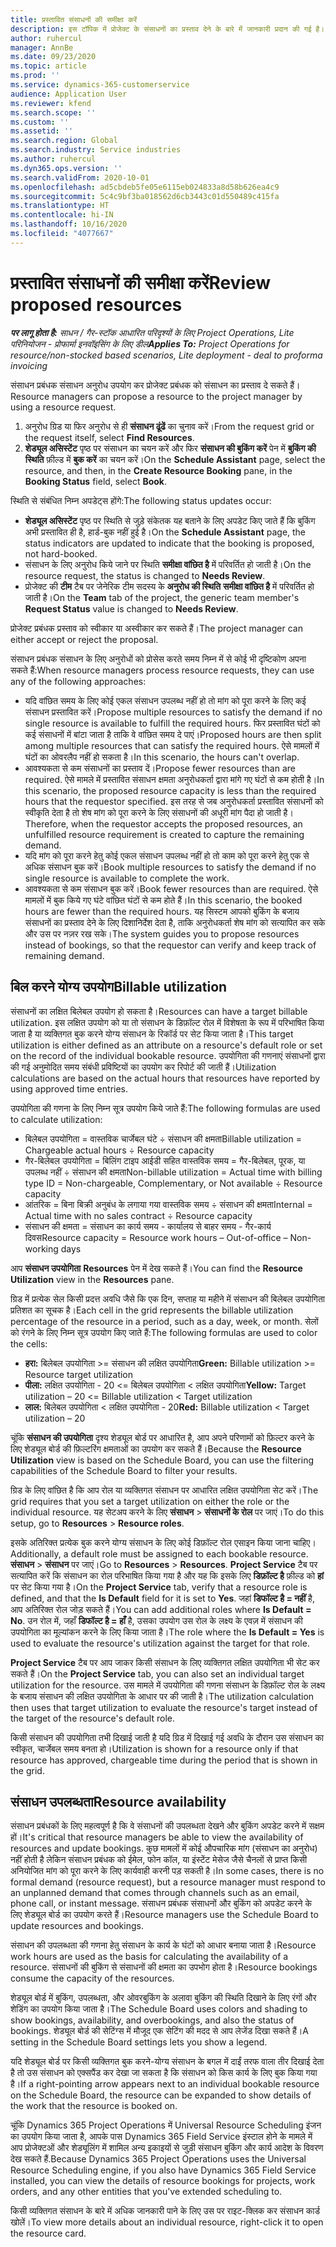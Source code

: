```yaml
---
title: प्रस्तावित संसाधनों की समीक्षा करें
description: इस टॉपिक में प्रोजेक्ट के संसाधनों का प्रस्ताव देने के बारे में जानकारी प्रदान की गई है।
author: ruhercul
manager: AnnBe
ms.date: 09/23/2020
ms.topic: article
ms.prod: ''
ms.service: dynamics-365-customerservice
audience: Application User
ms.reviewer: kfend
ms.search.scope: ''
ms.custom: ''
ms.assetid: ''
ms.search.region: Global
ms.search.industry: Service industries
ms.author: ruhercul
ms.dyn365.ops.version: ''
ms.search.validFrom: 2020-10-01
ms.openlocfilehash: ad5cbdeb5fe05e6115eb024833a8d58b626ea4c9
ms.sourcegitcommit: 5c4c9bf3ba018562d6cb3443c01d550489c415fa
ms.translationtype: HT
ms.contentlocale: hi-IN
ms.lasthandoff: 10/16/2020
ms.locfileid: "4077667"
---
```

# <a name="review-proposed-resources"></a><span data-ttu-id="85412-103">प्रस्तावित संसाधनों की समीक्षा करें</span><span class="sxs-lookup"><span data-stu-id="85412-103">Review proposed resources</span></span>

<span data-ttu-id="85412-104">_**पर लागू होता है:** साधन / गैर-स्टॉक आधारित परिदृश्यों के लिए Project Operations, Lite परिनियोजन - प्रोफार्मा इनवॉइसिंग के लिए डील_</span><span class="sxs-lookup"><span data-stu-id="85412-104">_**Applies To:** Project Operations for resource/non-stocked based scenarios, Lite deployment - deal to proforma invoicing_</span></span>

<span data-ttu-id="85412-105">संसाधन प्रबंधक संसाधन अनुरोध उपयोग कर प्रोजेक्ट प्रबंधक को संसाधन का प्रस्ताव दे सकते हैं।</span><span class="sxs-lookup"><span data-stu-id="85412-105">Resource managers can propose a resource to the project manager by using a resource request.</span></span>

1. <span data-ttu-id="85412-106">अनुरोध ग्रिड या फिर अनुरोध से ही **संसाधन ढूंढें** का चुनाव करें।</span><span class="sxs-lookup"><span data-stu-id="85412-106">From the request grid or the request itself, select **Find Resources**.</span></span>
2. <span data-ttu-id="85412-107">**शेड्यूल असिस्टेंट** पृष्ठ पर संसाधन का चयन करें और फिर **संसाधन की बुकिंग करें** पेन में **बुकिंग की स्थिति** फ़ील्ड में **बुक करें** का चयन करें।</span><span class="sxs-lookup"><span data-stu-id="85412-107">On the **Schedule Assistant** page, select the resource, and then, in the **Create Resource Booking** pane, in the **Booking Status** field, select **Book**.</span></span>

<span data-ttu-id="85412-108">स्थिति से संबंधित निम्न अपडेट्स होंगे:</span><span class="sxs-lookup"><span data-stu-id="85412-108">The following status updates occur:</span></span>

- <span data-ttu-id="85412-109">**शेड्यूल असिस्टेंट** पृष्ठ पर स्थिति से जुड़े संकेतक यह बताने के लिए अपडेट किए जाते हैं कि बुकिंग अभी प्रस्तावित ही है, हार्ड-बुक नहीं हुई है।</span><span class="sxs-lookup"><span data-stu-id="85412-109">On the **Schedule Assistant** page, the status indicators are updated to indicate that the booking is proposed, not hard-booked.</span></span>
- <span data-ttu-id="85412-110">संसाधन के लिए अनुरोध किये जाने पर स्थिति **समीक्षा वांछित है** में परिवर्तित हो जाती है।</span><span class="sxs-lookup"><span data-stu-id="85412-110">On the resource request, the status is changed to **Needs Review**.</span></span>
- <span data-ttu-id="85412-111">प्रोजेक्ट की **टीम** टैब पर जेनेरिक टीम सदस्य के **अनुरोध की स्थिति** **समीक्षा वांछित है** में परिवर्तित हो जाती है।</span><span class="sxs-lookup"><span data-stu-id="85412-111">On the **Team** tab of the project, the generic team member's **Request Status** value is changed to **Needs Review**.</span></span>

<span data-ttu-id="85412-112">प्रोजेक्ट प्रबंधक प्रस्ताव को स्वीकार या अस्वीकार कर सकते हैं।</span><span class="sxs-lookup"><span data-stu-id="85412-112">The project manager can either accept or reject the proposal.</span></span>

<span data-ttu-id="85412-113">संसाधन प्रबंधक संसाधन के लिए अनुरोधों को प्रोसेस करते समय निम्न में से कोई भी दृष्टिकोण अपना सकते हैं:</span><span class="sxs-lookup"><span data-stu-id="85412-113">When resource managers process resource requests, they can use any of the following approaches:</span></span>

- <span data-ttu-id="85412-114">यदि वांछित समय के लिए कोई एकल संसाधन उपलब्ध नहीं हो तो मांग को पूरा करने के लिए कई संसाधन प्रस्तावित करें।</span><span class="sxs-lookup"><span data-stu-id="85412-114">Propose multiple resources to satisfy the demand if no single resource is available to fulfill the required hours.</span></span> <span data-ttu-id="85412-115">फिर प्रस्तावित घंटों को कई संसाधनों में बांटा जाता है ताकि वे वांछित समय दे पाएं।</span><span class="sxs-lookup"><span data-stu-id="85412-115">Proposed hours are then split among multiple resources that can satisfy the required hours.</span></span> <span data-ttu-id="85412-116">ऐसे मामलों में घंटों का ओवरलैप नहीं हो सकता है।</span><span class="sxs-lookup"><span data-stu-id="85412-116">In this scenario, the hours can't overlap.</span></span>
- <span data-ttu-id="85412-117">आवश्यकता से कम संसाधनों का प्रस्ताव दें।</span><span class="sxs-lookup"><span data-stu-id="85412-117">Propose fewer resources than are required.</span></span> <span data-ttu-id="85412-118">ऐसे मामले में प्रस्तावित संसाधन क्षमता अनुरोधकर्ता द्वारा मांगे गए घंटों से कम होती है।</span><span class="sxs-lookup"><span data-stu-id="85412-118">In this scenario, the proposed resource capacity is less than the required hours that the requestor specified.</span></span> <span data-ttu-id="85412-119">इस तरह से जब अनुरोधकर्ता प्रस्तावित संसाधनों को स्वीकृति देता है तो शेष मांग को पूरा करने के लिए संसाधनों की अधूरी मांग पैदा हो जाती है।</span><span class="sxs-lookup"><span data-stu-id="85412-119">Therefore, when the requestor accepts the proposed resources, an unfulfilled resource requirement is created to capture the remaining demand.</span></span>
- <span data-ttu-id="85412-120">यदि मांग को पूरा करने हेतु कोई एकल संसाधन उपलब्ध नहीं हो तो काम को पूरा करने हेतु एक से अधिक संसाधन बुक करें।</span><span class="sxs-lookup"><span data-stu-id="85412-120">Book multiple resources to satisfy the demand if no single resource is available to complete the work.</span></span>
- <span data-ttu-id="85412-121">आवश्यकता से कम संसाधन बुक करें।</span><span class="sxs-lookup"><span data-stu-id="85412-121">Book fewer resources than are required.</span></span> <span data-ttu-id="85412-122">ऐसे मामलों में बुक किये गए घंटे वांछित घंटों से कम होते हैं।</span><span class="sxs-lookup"><span data-stu-id="85412-122">In this scenario, the booked hours are fewer than the required hours.</span></span> <span data-ttu-id="85412-123">यह सिस्टम आपको बुकिंग के बजाय संसाधनों का प्रस्ताव देने के लिए दिशानिर्देश देता है, ताकि अनुरोधकर्ता शेष मांग को सत्यापित कर सके और उस पर नज़र रख सके।</span><span class="sxs-lookup"><span data-stu-id="85412-123">The system guides you to propose resources instead of bookings, so that the requestor can verify and keep track of remaining demand.</span></span>

## <a name="billable-utilization"></a><span data-ttu-id="85412-124">बिल करने योग्य उपयोग</span><span class="sxs-lookup"><span data-stu-id="85412-124">Billable utilization</span></span>

<span data-ttu-id="85412-125">संसाधनों का लक्षित बिलेबल उपयोग हो सकता है।</span><span class="sxs-lookup"><span data-stu-id="85412-125">Resources can have a target billable utilization.</span></span> <span data-ttu-id="85412-126">इस लक्षित उपयोग को या तो संसाधन के डिफ़ॉल्ट रोल में विशेषता के रूप में परिभाषित किया जाता है या व्यक्तिगत बुक करने योग्य संसाधन के रिकॉर्ड पर सेट किया जाता है।</span><span class="sxs-lookup"><span data-stu-id="85412-126">This target utilization is either defined as an attribute on a resource's default role or set on the record of the individual bookable resource.</span></span> <span data-ttu-id="85412-127">उपयोगिता की गणनाएं संसाधनों द्वारा की गई अनुमोदित समय संबंधी प्रविष्टियों का उपयोग कर रिपोर्ट की जाती हैं।</span><span class="sxs-lookup"><span data-stu-id="85412-127">Utilization calculations are based on the actual hours that resources have reported by using approved time entries.</span></span>

<span data-ttu-id="85412-128">उपयोगिता की गणना के लिए निम्न सूत्र उपयोग किये जाते हैं:</span><span class="sxs-lookup"><span data-stu-id="85412-128">The following formulas are used to calculate utilization:</span></span>

- <span data-ttu-id="85412-129">बिलेबल उपयोगिता = वास्तविक चार्जेबल घंटे ÷ संसाधन की क्षमता</span><span class="sxs-lookup"><span data-stu-id="85412-129">Billable utilization = Chargeable actual hours ÷ Resource capacity</span></span>
- <span data-ttu-id="85412-130">गैर-बिलेबल उपयोगिता = बिलिंग टाइप आईडी सहित वास्तविक समय = गैर-बिलेबल, पूरक, या उपलब्ध नहीं ÷ संसाधन की क्षमता</span><span class="sxs-lookup"><span data-stu-id="85412-130">Non-billable utilization = Actual time with billing type ID = Non-chargeable, Complementary, or Not available ÷ Resource capacity</span></span>
- <span data-ttu-id="85412-131">आंतरिक = बिना बिक्री अनुबंध के लगाया गया वास्तविक समय ÷ संसाधन की क्षमता</span><span class="sxs-lookup"><span data-stu-id="85412-131">Internal = Actual time with no sales contract ÷ Resource capacity</span></span>
- <span data-ttu-id="85412-132">संसाधन की क्षमता = संसाधन का कार्य समय - कार्यालय से बाहर समय - गैर-कार्य दिवस</span><span class="sxs-lookup"><span data-stu-id="85412-132">Resource capacity = Resource work hours – Out-of-office – Non-working days</span></span>

<span data-ttu-id="85412-133">आप **संसाधन उपयोगिता** **Resources** पेन में देख सकते हैं।</span><span class="sxs-lookup"><span data-stu-id="85412-133">You can find the **Resource Utilization** view in the **Resources** pane.</span></span>

<span data-ttu-id="85412-134">ग्रिड में प्रत्येक सेल किसी प्रदत्त अवधि जैसे कि एक दिन, सप्ताह या महीने में संसाधन की बिलेबल उपयोगिता प्रतिशत का सूचक है।</span><span class="sxs-lookup"><span data-stu-id="85412-134">Each cell in the grid represents the billable utilization percentage of the resource in a period, such as a day, week, or month.</span></span> <span data-ttu-id="85412-135">सेलों को रंगने के लिए निम्न सूत्र उपयोग किए जाते हैं:</span><span class="sxs-lookup"><span data-stu-id="85412-135">The following formulas are used to color the cells:</span></span>

- <span data-ttu-id="85412-136">**हरा:** बिलेबल उपयोगिता \>= संसाधन की लक्षित उपयोगिता</span><span class="sxs-lookup"><span data-stu-id="85412-136">**Green:** Billable utilization \>= Resource target utilization</span></span>
- <span data-ttu-id="85412-137">**पीला:** लक्षित उपयोगिता - 20 \<= बिलेबल उपयोगिता \< लक्षित उपयोगिता</span><span class="sxs-lookup"><span data-stu-id="85412-137">**Yellow:** Target utilization – 20 \<= Billable utilization \< Target utilization</span></span>
- <span data-ttu-id="85412-138">**लाल:** बिलेबल उपयोगिता \< लक्षित उपयोगिता - 20</span><span class="sxs-lookup"><span data-stu-id="85412-138">**Red:** Billable utilization \< Target utilization – 20</span></span>

<span data-ttu-id="85412-139">चूंकि **संसाधन की उपयोगिता** दृश्य शेड्यूल बोर्ड पर आधारित है, आप अपने परिणामों को फ़िल्टर करने के लिए शेड्यूल बोर्ड की फ़िल्टरिंग क्षमताओं का उपयोग कर सकते हैं।</span><span class="sxs-lookup"><span data-stu-id="85412-139">Because the **Resource Utilization** view is based on the Schedule Board, you can use the filtering capabilities of the Schedule Board to filter your results.</span></span>

<span data-ttu-id="85412-140">ग्रिड के लिए वांछित है कि आप रोल या व्यक्तिगत संसाधन पर आधारित लक्षित उपयोगिता सेट करें।</span><span class="sxs-lookup"><span data-stu-id="85412-140">The grid requires that you set a target utilization on either the role or the individual resource.</span></span> <span data-ttu-id="85412-141">यह सेटअप करने के लिए **संसाधन** \> **संसाधनों के रोल** पर जाएं।</span><span class="sxs-lookup"><span data-stu-id="85412-141">To do this setup, go to **Resources** \> **Resource roles**.</span></span>

<span data-ttu-id="85412-142">इसके अतिरिक्त प्रत्येक बुक करने योग्य संसाधन के लिए कोई डिफ़ॉल्ट रोल एसाइन किया जाना चाहिए।</span><span class="sxs-lookup"><span data-stu-id="85412-142">Additionally, a default role must be assigned to each bookable resource.</span></span> <span data-ttu-id="85412-143">**संसाधन** \> **संसाधन** पर जाएं।</span><span class="sxs-lookup"><span data-stu-id="85412-143">Go to **Resources** \> **Resources**.</span></span> <span data-ttu-id="85412-144">**Project Service** टैब पर सत्यापित करें कि संसाधन का रोल परिभाषित किया गया है और यह कि इसके लिए **डिफ़ॉल्ट है** फ़ील्ड को **हां** पर सेट किया गया है।</span><span class="sxs-lookup"><span data-stu-id="85412-144">On the **Project Service** tab, verify that a resource role is defined, and that the **Is Default** field for it is set to **Yes**.</span></span> <span data-ttu-id="85412-145">जहां **डिफॉल्ट है = नहीं** है, आप अतिरिक्त रोल जोड़ सकते हैं।</span><span class="sxs-lookup"><span data-stu-id="85412-145">You can add additional roles where **Is Default = No**.</span></span> <span data-ttu-id="85412-146">उन रोल में, जहाँ **डिफॉल्ट है = हाँ** है, उसका उपयोग उस रोल के लक्ष्य के एवज़ में संसाधन की उपयोगिता का मूल्यांकन करने के लिए किया जाता है।</span><span class="sxs-lookup"><span data-stu-id="85412-146">The role where the **Is Default = Yes** is used to evaluate the resource's utilization against the target for that role.</span></span>

<span data-ttu-id="85412-147">**Project Service** टैब पर आप जाकर किसी संसाधन के लिए व्यक्तिगत लक्षित उपयोगिता भी सेट कर सकते हैं।</span><span class="sxs-lookup"><span data-stu-id="85412-147">On the **Project Service** tab, you can also set an individual target utilization for the resource.</span></span> <span data-ttu-id="85412-148">उस मामले में उपयोगिता की गणना संसाधन के डिफ़ॉल्ट रोल के लक्ष्य के बजाय संसाधन की लक्षित उपयोगिता के आधार पर की जाती है।</span><span class="sxs-lookup"><span data-stu-id="85412-148">The utilization calculation then uses that target utilization to evaluate the resource's target instead of the target of the resource's default role.</span></span>

<span data-ttu-id="85412-149">किसी संसाधन की उपयोगिता तभी दिखाई जाती है यदि ग्रिड में दिखाई गई अवधि के दौरान उस संसाधन का स्वीकृत, चार्जेबल समय बनता हो।</span><span class="sxs-lookup"><span data-stu-id="85412-149">Utilization is shown for a resource only if that resource has approved, chargeable time during the period that is shown in the grid.</span></span>

## <a name="resource-availability"></a><span data-ttu-id="85412-150">संसाधन उपलब्धता</span><span class="sxs-lookup"><span data-stu-id="85412-150">Resource availability</span></span>

<span data-ttu-id="85412-151">संसाधन प्रबंधकों के लिए महत्वपूर्ण है कि वे संसाधनों की उपलब्धता देखने और बुकिंग अपडेट करने में सक्षम हों।</span><span class="sxs-lookup"><span data-stu-id="85412-151">It's critical that resource managers be able to view the availability of resources and update bookings.</span></span> <span data-ttu-id="85412-152">कुछ मामलों में कोई औपचारिक मांग (संसाधन का अनुरोध) नहीं होती है लेकिन संसाधन प्रबंधक को ईमेल, फोन कॉल, या इंस्टेंट मेसेज जैसे चैनलों से प्राप्त किसी अनियोजित मांग को पूरा करने के लिए कार्यवाही करनी पड़ सकती है।</span><span class="sxs-lookup"><span data-stu-id="85412-152">In some cases, there is no formal demand (resource request), but a resource manager must respond to an unplanned demand that comes through channels such as an email, phone call, or instant message.</span></span> <span data-ttu-id="85412-153">संसाधन प्रबंधक संसाधनों और बुकिंग को अपडेट करने के लिए शेड्यूल बोर्ड का उपयोग करते हैं।</span><span class="sxs-lookup"><span data-stu-id="85412-153">Resource managers use the Schedule Board to update resources and bookings.</span></span>

<span data-ttu-id="85412-154">संसाधन की उपलब्धता की गणना हेतु संसाधन के कार्य के घंटों को आधार बनाया जाता है।</span><span class="sxs-lookup"><span data-stu-id="85412-154">Resource work hours are used as the basis for calculating the availability of a resource.</span></span> <span data-ttu-id="85412-155">संसाधनों की बुकिंग से संसाधनों की क्षमता का उपभोग होता है।</span><span class="sxs-lookup"><span data-stu-id="85412-155">Resource bookings consume the capacity of the resources.</span></span>

<span data-ttu-id="85412-156">शेड्यूल बोर्ड में बुकिंग, उपलब्धता, और ओवरबुकिंग के अलावा बुकिंग की स्थिति दिखाने के लिए रंगों और शेडिंग का उपयोग किया जाता है।</span><span class="sxs-lookup"><span data-stu-id="85412-156">The Schedule Board uses colors and shading to show bookings, availability, and overbookings, and also the status of bookings.</span></span> <span data-ttu-id="85412-157">शेड्यूल बोर्ड की सेटिंग्स में मौजूद एक सेटिंग की मदद से आप लेजेंड दिखा सकते हैं।</span><span class="sxs-lookup"><span data-stu-id="85412-157">A setting in the Schedule Board settings lets you show a legend.</span></span>

<span data-ttu-id="85412-158">यदि शेड्यूल बोर्ड पर किसी व्यक्तिगत बुक करने-योग्य संसाधन के बगल में दाईं तरफ वाला तीर दिखाई देता है तो उस संसाधन को एक्सपैंड कर देखा जा सकता है कि संसाधन को किस कार्य के लिए बुक किया गया है।</span><span class="sxs-lookup"><span data-stu-id="85412-158">If a right-pointing arrow appears next to an individual bookable resource on the Schedule Board, the resource can be expanded to show details of the work that the resource is booked on.</span></span>

<span data-ttu-id="85412-159">चूंकि Dynamics 365 Project Operations में Universal Resource Scheduling इंजन का उपयोग किया जाता है, आपके पास Dynamics 365 Field Service इंस्टाल होने के मामले में आप प्रोजेक्टओं और शेड्यूलिंग में शामिल अन्य इकाइयों से जुड़ी संसाधन बुकिंग और कार्य आदेश के विवरण देख सकते हैं.</span><span class="sxs-lookup"><span data-stu-id="85412-159">Because Dynamics 365 Project Operations uses the Universal Resource Scheduling engine, if you also have Dynamics 365 Field Service installed, you can view the details of resource bookings for projects, work orders, and any other entities that you've extended scheduling to.</span></span>

<span data-ttu-id="85412-160">किसी व्यक्तिगत संसाधन के बारे में अधिक जानकारी पाने के लिए उस पर राइट-क्लिक कर संसाधन कार्ड खोलें।</span><span class="sxs-lookup"><span data-stu-id="85412-160">To view more details about an individual resource, right-click it to open the resource card.</span></span>

